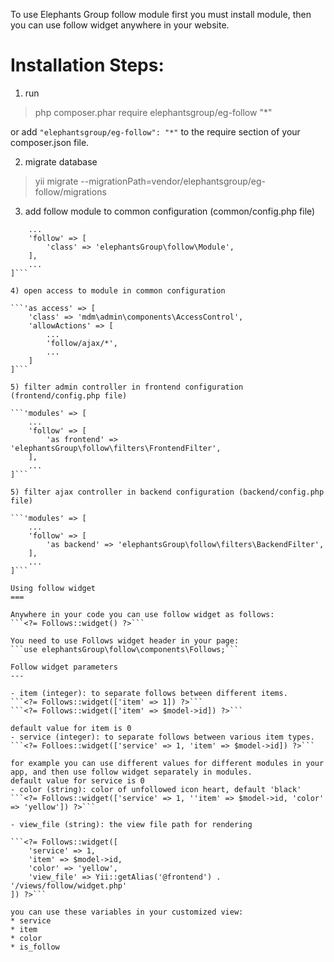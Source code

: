 To use Elephants Group follow module first you must install module, then you can use follow widget anywhere in your website.

Installation Steps:
===

1) run
> php composer.phar require elephantsgroup/eg-follow "*"

or add `"elephantsgroup/eg-follow": "*"` to the require section of your composer.json file.

2) migrate database
> yii migrate --migrationPath=vendor/elephantsgroup/eg-follow/migrations

3) add follow module to common configuration (common/config.php file)

```'modules' => [
    ...
    'follow' => [
        'class' => 'elephantsGroup\follow\Module',
    ],
    ...
]```

4) open access to module in common configuration

```'as access' => [
    'class' => 'mdm\admin\components\AccessControl',
    'allowActions' => [
        ...
        'follow/ajax/*',
        ...
    ]
]```

5) filter admin controller in frontend configuration (frontend/config.php file)

```'modules' => [
    ...
    'follow' => [
        'as frontend' => 'elephantsGroup\follow\filters\FrontendFilter',
    ],
    ...
]```

5) filter ajax controller in backend configuration (backend/config.php file)

```'modules' => [
    ...
    'follow' => [
        'as backend' => 'elephantsGroup\follow\filters\BackendFilter',
    ],
    ...
]```

Using follow widget
===

Anywhere in your code you can use follow widget as follows:
```<?= Follows::widget() ?>```

You need to use Follows widget header in your page:
```use elephantsGroup\follow\components\Follows;```

Follow widget parameters
---

- item (integer): to separate follows between different items.
```<?= Follows::widget(['item' => 1]) ?>```
```<?= Follows::widget(['item' => $model->id]) ?>```

default value for item is 0
- service (integer): to separate follows between various item types.
```<?= Folloes::widget(['service' => 1, 'item' => $model->id]) ?>```

for example you can use different values for different modules in your app, and then use follow widget separately in modules.
default value for service is 0
- color (string): color of unfollowed icon heart, default 'black'
```<?= Follows::widget(['service' => 1, ''item' => $model->id, 'color' => 'yellow']) ?>```

- view_file (string): the view file path for rendering

```<?= Follows::widget([
    'service' => 1,
    'item' => $model->id,
    'color' => 'yellow',
    'view_file' => Yii::getAlias('@frontend') . '/views/follow/widget.php'
]) ?>```

you can use these variables in your customized view:
* service
* item
* color
* is_follow
